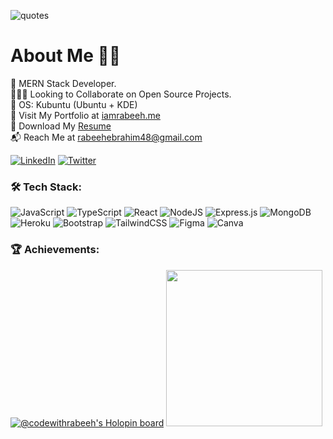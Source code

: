 ![quotes](https://github.com/codewithrabeeh/codewithrabeeh/assets/65481473/4c6ff418-81ed-4867-8574-33359f4ac87d)

# About Me :man_technologist:
:dart: MERN Stack Developer.<br>:people_holding_hands: Looking to Collaborate on Open Source Projects. <br>:star2: OS: Kubuntu (Ubuntu + KDE) <br> :bust_in_silhouette: Visit My Portfolio at [iamrabeeh.me](https://iamrabeeh.me)<br> :bookmark_tabs: Download My [Resume](https://drive.google.com/file/d/17YpJRe4mIuxEKTX3DiQdl6kc6oF7gbUN/view?usp=sharing)<br>:mailbox_with_mail: Reach Me at rabeehebrahim48@gmail.com

[![LinkedIn](https://img.shields.io/badge/linkedin-%230077B5.svg?style=for-the-badge&logo=linkedin&logoColor=white)](https://www.linkedin.com/in/rabeehebrahim/) 
[![Twitter](https://img.shields.io/badge/twitter-%230f1417.svg?style=for-the-badge&logo=x&logoColor=white)](https://www.twitter.com/codewithrabeeh)

### :hammer_and_wrench: Tech Stack:
![JavaScript](https://img.shields.io/badge/javascript-%23323330.svg?style=for-the-badge&logo=javascript&logoColor=%23F7DF1E) ![TypeScript](https://img.shields.io/badge/typescript-%23007ACC.svg?style=for-the-badge&logo=typescript&logoColor=white) ![React](https://img.shields.io/badge/react-%2320232a.svg?style=for-the-badge&logo=react&logoColor=%2361DAFB) ![NodeJS](https://img.shields.io/badge/node.js-6DA55F?style=for-the-badge&logo=node.js&logoColor=white) ![Express.js](https://img.shields.io/badge/express.js-%23404d59.svg?style=for-the-badge&logo=express&logoColor=%2361DAFB) ![MongoDB](https://img.shields.io/badge/MongoDB-%234ea94b.svg?style=for-the-badge&logo=mongodb&logoColor=white) ![Heroku](https://img.shields.io/badge/heroku-%23430098.svg?style=for-the-badge&logo=heroku&logoColor=white) ![Bootstrap](https://img.shields.io/badge/bootstrap-%23563D7C.svg?style=for-the-badge&logo=bootstrap&logoColor=white)
![TailwindCSS](https://img.shields.io/badge/tailwindcss-%2338B2AC.svg?style=for-the-badge&logo=tailwind-css&logoColor=white) ![Figma](https://img.shields.io/badge/figma-%23F24E1E.svg?style=for-the-badge&logo=figma&logoColor=white) ![Canva](https://img.shields.io/badge/Canva-%2300C4CC.svg?style=for-the-badge&logo=Canva&logoColor=white)

### :trophy: Achievements:

[![@codewithrabeeh's Holopin board](https://holopin.me/codewithrabeeh)](https://holopin.io/@codewithrabeeh)
<a href='https://dev.to/rabeeh'><img width="250" src="https://res.cloudinary.com/deuyeqft4/image/upload/v1672540550/Public/MongoDB_Atlas_Hackathon_2022_Participant_j8cxwa.png"/></a>
